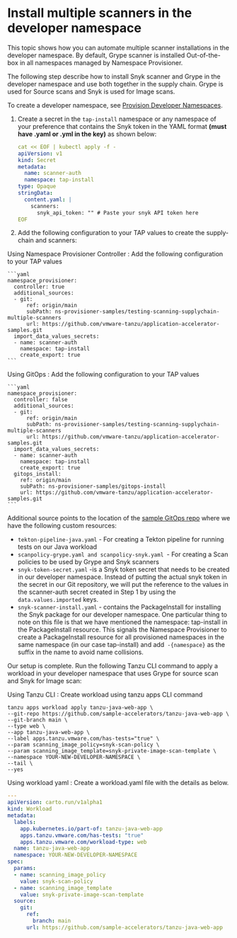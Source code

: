 # Install multiple scanners in the developer namespace

This topic shows how you can automate multiple scanner installations in the developer namespace. By default, Grype scanner is installed Out-of-the-box in all namespaces managed by Namespace Provisioner.

The following step describe how to install Snyk scanner and Grype in the developer namespace and use both together in the supply chain. Grype is used for Source scans and Snyk is used for Image scans.

To create a developer namespace, see [Provision Developer Namespaces](provision-developer-ns.md).

1. Create a secret in the `tap-install` namespace or any namespace of your preference that contains the Snyk token in the YAML format **(must have .yaml or .yml in the key)** as shown below:

    ```yaml
    cat << EOF | kubectl apply -f -
    apiVersion: v1
    kind: Secret
    metadata:
      name: scanner-auth
      namespace: tap-install
    type: Opaque
    stringData:
      content.yaml: |
        scanners:
          snyk_api_token: "" # Paste your snyk API token here
    EOF
    ```

2. Add the following configuration to your TAP values to create the supply-chain and scanners:

Using Namespace Provisioner Controller
: Add the following configuration to your TAP values

    ```yaml
    namespace_provisioner:
      controller: true
      additional_sources:
      - git:
          ref: origin/main
          subPath: ns-provisioner-samples/testing-scanning-supplychain-multiple-scanners
          url: https://github.com/vmware-tanzu/application-accelerator-samples.git
      import_data_values_secrets:
      - name: scanner-auth
        namespace: tap-install
        create_export: true
    ```

Using GitOps
: Add the following configuration to your TAP values

    ```yaml
    namespace_provisioner:
      controller: false
      additional_sources:
      - git:
          ref: origin/main
          subPath: ns-provisioner-samples/testing-scanning-supplychain-multiple-scanners
          url: https://github.com/vmware-tanzu/application-accelerator-samples.git
      import_data_values_secrets:
      - name: scanner-auth
        namespace: tap-install
        create_export: true
      gitops_install:
        ref: origin/main
        subPath: ns-provisioner-samples/gitops-install
        url: https://github.com/vmware-tanzu/application-accelerator-samples.git
    ```

Additional source points to the location of the [sample GitOps repo](https://github.com/vmware-tanzu/application-accelerator-samples/tree/main/ns-provisioner-samples/testing-scanning-supplychain-multiple-scanners) where we have the following custom resources:

- `tekton-pipeline-java.yaml` - For creating a Tekton pipeline for running tests on our Java workload
- `scanpolicy-grype.yaml and scanpolicy-snyk.yaml `- For creating a Scan policies to be used by Grype and Snyk scanners
- `snyk-token-secret.yaml` -is a Snyk token secret that needs to be created in our developer namespace. Instead of putting the actual snyk token in the secret in our Git repository, we will put the reference to the values in the scanner-auth secret created in Step 1 by using the `data.values.imported` keys.
- `snyk-scanner-install.yaml` - contains the PackageInstall for installing the Snyk package for our developer namespace. One particular thing to note on this file is that we have mentioned the namespace: tap-install in the PackageInstall resource. This signals the Namespace Provisioner to create a PackageInstall resource for all provisioned namespaces in the same namespace (in our case tap-install) and add` -{namespace}` as the suffix in the name to avoid name collisions.

Our setup is complete. Run the following Tanzu CLI command to apply a workload in your developer namespace that uses Grype for source scan and Snyk for Image scan:

Using Tanzu CLI
: Create workload using tanzu apps CLI command
  ```shell
  tanzu apps workload apply tanzu-java-web-app \
  --git-repo https://github.com/sample-accelerators/tanzu-java-web-app \
  --git-branch main \
  --type web \
  --app tanzu-java-web-app \
  --label apps.tanzu.vmware.com/has-tests="true" \
  --param scanning_image_policy=snyk-scan-policy \
  --param scanning_image_template=snyk-private-image-scan-template \
  --namespace YOUR-NEW-DEVELOPER-NAMESPACE \
  --tail \
  --yes
  ```

Using workload yaml
: Create a workload.yaml file with the details as below.
  ```yaml
  ---
  apiVersion: carto.run/v1alpha1
  kind: Workload
  metadata:
    labels:
      app.kubernetes.io/part-of: tanzu-java-web-app
      apps.tanzu.vmware.com/has-tests: "true"
      apps.tanzu.vmware.com/workload-type: web
    name: tanzu-java-web-app
    namespace: YOUR-NEW-DEVELOPER-NAMESPACE
  spec:
    params:
    - name: scanning_image_policy
      value: snyk-scan-policy
    - name: scanning_image_template
      value: snyk-private-image-scan-template
    source:
      git:
        ref:
          branch: main
        url: https://github.com/sample-accelerators/tanzu-java-web-app
  ```
